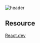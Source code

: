 ![header](https://capsule-render.vercel.app/api?type=waving&color=0872a4&height=300&section=header&text=React%20docs%20Study&fontSize=90&animation=fadeIn&fontAlignY=38&desc=리액트%20공식문서%20스터디&descAlignY=53&descAlign=75)

## Resource

[React.dev](https://react.dev/)